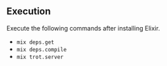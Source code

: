 ## Execution

Execute the following commands after installing Elixir.

- `mix deps.get`
- `mix deps.compile`
- `mix trot.server`
